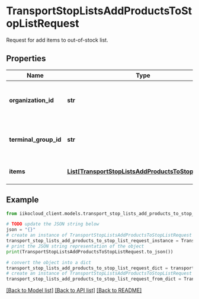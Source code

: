# TransportStopListsAddProductsToStopListRequest

Request for add items to out-of-stock list.

## Properties

Name | Type | Description | Notes
------------ | ------------- | ------------- | -------------
**organization_id** | **str** | Organization ID.                Can be obtained by &#x60;/organizations&#x60; operation. | 
**terminal_group_id** | **str** | Terminal group ID.                Can be obtained by &#x60;/terminal_groups&#x60; operation. | 
**items** | [**List[TransportStopListsAddProductsToStopListItem]**](TransportStopListsAddProductsToStopListItem.md) | Items for adding to out-of-stock list. | 

## Example

```python
from iikocloud_client.models.transport_stop_lists_add_products_to_stop_list_request import TransportStopListsAddProductsToStopListRequest

# TODO update the JSON string below
json = "{}"
# create an instance of TransportStopListsAddProductsToStopListRequest from a JSON string
transport_stop_lists_add_products_to_stop_list_request_instance = TransportStopListsAddProductsToStopListRequest.from_json(json)
# print the JSON string representation of the object
print(TransportStopListsAddProductsToStopListRequest.to_json())

# convert the object into a dict
transport_stop_lists_add_products_to_stop_list_request_dict = transport_stop_lists_add_products_to_stop_list_request_instance.to_dict()
# create an instance of TransportStopListsAddProductsToStopListRequest from a dict
transport_stop_lists_add_products_to_stop_list_request_from_dict = TransportStopListsAddProductsToStopListRequest.from_dict(transport_stop_lists_add_products_to_stop_list_request_dict)
```
[[Back to Model list]](../README.md#documentation-for-models) [[Back to API list]](../README.md#documentation-for-api-endpoints) [[Back to README]](../README.md)


